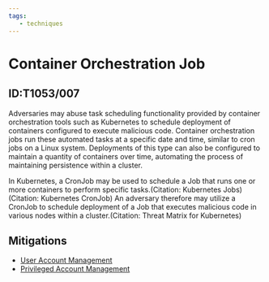 ```yaml
---
tags:
   - techniques
---
```

# Container Orchestration Job
## ID:T1053/007
Adversaries may abuse task scheduling functionality provided by container orchestration tools such as Kubernetes to schedule deployment of containers configured to execute malicious code. Container orchestration jobs run these automated tasks at a specific date and time, similar to cron jobs on a Linux system. Deployments of this type can also be configured to maintain a quantity of containers over time, automating the process of maintaining persistence within a cluster.

In Kubernetes, a CronJob may be used to schedule a Job that runs one or more containers to perform specific tasks.(Citation: Kubernetes Jobs)(Citation: Kubernetes CronJob) An adversary therefore may utilize a CronJob to schedule deployment of a Job that executes malicious code in various nodes within a cluster.(Citation: Threat Matrix for Kubernetes)
## Mitigations
* [User Account Management](/mitre/mitigations/M1018)
* [Privileged Account Management](/mitre/mitigations/M1026)
